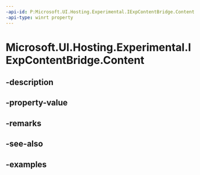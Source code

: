 ```yaml
---
-api-id: P:Microsoft.UI.Hosting.Experimental.IExpContentBridge.Content
-api-type: winrt property
---
```


# Microsoft.UI.Hosting.Experimental.IExpContentBridge.Content

<!--
public Microsoft.UI.Composition.Experimental.ExpCompositionContent Content { get; }
-->


## -description

## -property-value

## -remarks

## -see-also

## -examples



